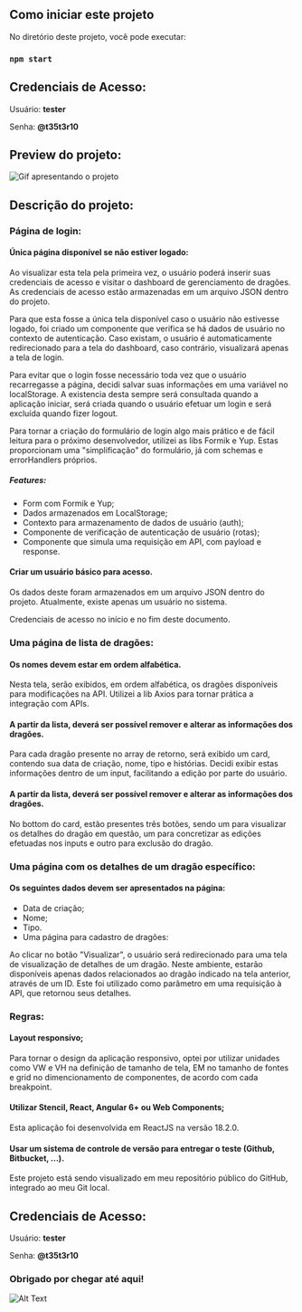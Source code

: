 ## Como iniciar este projeto

No diretório deste projeto, você pode executar:

### `npm start`

## Credenciais de Acesso:

Usuário: **tester**

Senha: **@t35t3r10**

## Preview do projeto:
![Gif apresentando o projeto](https://drive.google.com/file/d/1ln5FDyfuh0xTwsNwlLO3_6XKvdKPphXm/view?usp=sharing)

## Descrição do projeto:

### Página de login:

#### Única página disponível se não estiver logado:

Ao visualizar esta tela pela primeira vez, o usuário poderá inserir suas credenciais de acesso e visitar o dashboard de gerenciamento de dragões. As credenciais de acesso estão armazenadas em um arquivo JSON dentro do projeto.

Para que esta fosse a única tela disponível caso o usuário não estivesse logado, foi criado um componente que verifica se há dados de usuário no contexto de autenticação. Caso existam, o usuário é automaticamente redirecionado para a tela do dashboard, caso contrário, visualizará apenas a tela de login.

Para evitar que o login fosse necessário toda vez que o usuário recarregasse a página, decidi salvar suas informações em uma variável no localStorage. A existencia desta sempre será consultada quando a aplicação iniciar, será criada quando o usuário efetuar um login e será excluída quando fizer logout.

Para tornar a criação do formulário de login algo mais prático e de fácil leitura para o próximo desenvolvedor, utilizei as libs Formik e Yup. Estas proporcionam uma "simplificação" do formulário, já com schemas e errorHandlers próprios. 

##### Features:
* Form com Formik e Yup;
* Dados armazenados em LocalStorage;
* Contexto para armazenamento de dados de usuário (auth);
* Componente de verificação de autenticação de usuário (rotas);
* Componente que simula uma requisição em API, com payload e response.

#### Criar um usuário básico para acesso.

Os dados deste foram armazenados em um arquivo JSON dentro do projeto. Atualmente, existe apenas um usuário no sistema.

Credenciais de acesso no início e no fim deste documento.

### Uma página de lista de dragões:

#### Os nomes devem estar em ordem alfabética.

Nesta tela, serão exibidos, em ordem alfabética, os dragões disponíveis para modificações na API.
Utilizei a lib Axios para tornar prática a integração com APIs. 

#### A partir da lista, deverá ser possível remover e alterar as informações dos dragões.

Para cada dragão presente no array de retorno, será exibido um card, contendo sua data de criação, nome, tipo e histórias. Decidi exibir estas informações dentro de um input, facilitando a edição por parte do usuário.

#### A partir da lista, deverá ser possível remover e alterar as informações dos dragões.

No bottom do card, estão presentes três botões, sendo um para visualizar os detalhes do dragão em questão, um para concretizar as edições efetuadas nos inputs e outro para exclusão do dragão.

### Uma página com os detalhes de um dragão específico:

#### Os seguintes dados devem ser apresentados na página:
* Data de criação;
* Nome;
* Tipo.
* Uma página para cadastro de dragões:

Ao clicar no botão "Visualizar", o usuário será redirecionado para uma tela de visualização de detalhes de um dragão. Neste ambiente, estarão disponíveis apenas dados relacionados ao dragão indicado na tela anterior, através de um ID. Este foi utilizado como parâmetro em uma requisição à API, que retornou seus detalhes.

### Regras:

#### Layout responsivo;

Para tornar o design da aplicação responsivo, optei por utilizar unidades como VW e VH na definição de tamanho de tela, EM no tamanho de fontes e grid no dimencionamento de componentes, de acordo com cada breakpoint.

#### Utilizar Stencil, React, Angular 6+ ou Web Components;

Esta aplicação foi desenvolvida em ReactJS na versão 18.2.0.

#### Usar um sistema de controle de versão para entregar o teste (Github, Bitbucket, ...).

Este projeto está sendo visualizado em meu repositório público do GitHub, integrado ao meu Git local.


## Credenciais de Acesso:

Usuário: **tester**

Senha: **@t35t3r10**

### Obrigado por chegar até aqui!
![Alt Text](https://media.giphy.com/media/vFKqnCdLPNOKc/giphy.gif)